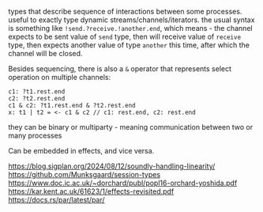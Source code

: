 types that describe sequence of interactions between some processes.
useful to exactly type dynamic streams/channels/iterators.
the usual syntax is something like `!send.?receive.!another.end`, which means - the channel expects to be sent value of `send` type, then will receive value of `receive` type, then expects another value of type `another` this time, after which the channel will be closed.

Besides sequencing, there is also a `&` operator that represents select operation on multiple channels:
```
c1: ?t1.rest.end
c2: ?t2.rest.end
c1 & c2: ?t1.rest.end & ?t2.rest.end
x: t1 | t2 = <- c1 & c2 // c1: rest.end, c2: rest.end
```

they can be binary or multiparty - meaning communication between two or many processes

Can be embedded in effects, and vice versa.

https://blog.sigplan.org/2024/08/12/soundly-handling-linearity/
https://github.com/Munksgaard/session-types
https://www.doc.ic.ac.uk/~dorchard/publ/popl16-orchard-yoshida.pdf
https://kar.kent.ac.uk/61623/1/effects-revisited.pdf
https://docs.rs/par/latest/par/
